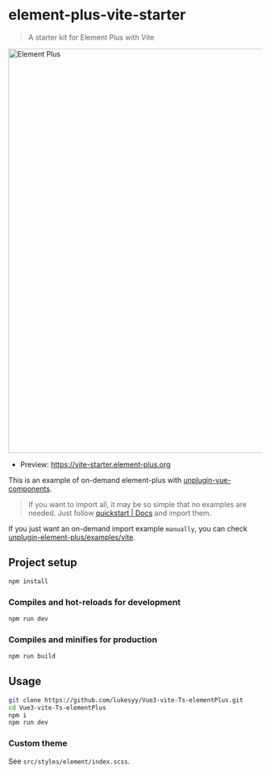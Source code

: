 
# element-plus-vite-starter

> A starter kit for Element Plus with Vite

<img width="800" alt="Element Plus" src="https://user-images.githubusercontent.com/10731096/97282764-0726eb80-187a-11eb-9658-6dc98ccb8f8d.png">

- Preview: <https://vite-starter.element-plus.org>

This is an example of on-demand element-plus with [unplugin-vue-components](https://github.com/antfu/unplugin-vue-components).

> If you want to import all, it may be so simple that no examples are needed. Just follow [quickstart | Docs](https://element-plus.org/zh-CN/guide/quickstart.html) and import them.

If you just want an on-demand import example `manually`, you can check [unplugin-element-plus/examples/vite](https://github.com/element-plus/unplugin-element-plus/tree/main/examples/vite).

## Project setup

```bash
npm install
```

### Compiles and hot-reloads for development

```bash
npm run dev
```

### Compiles and minifies for production

```bash
npm run build
```

## Usage

```bash
git clone https://github.com/lukesyy/Vue3-vite-Ts-elementPlus.git
cd Vue3-vite-Ts-elementPlus
npm i
npm run dev
```

### Custom theme

See `src/styles/element/index.scss`.
